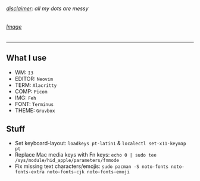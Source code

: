 ###### *<ins>disclaimer</ins>: all my dots are messy*
###### [Image](https://i.imgur.com/7OPWANM.png)
---
## What I use
- WM: `I3`
- EDITOR: `Neovim`
- TERM: `Alacritty`
- COMP: `Picom`
- IMG: `Feh`
- FONT: `Terminus`
- THEME: `Gruvbox`

## Stuff
- Set keyboard-layout: `loadkeys pt-latin1` & `localectl set-x11-keymap pt`
- Replace Mac media keys with Fn keys: `echo 0 | sudo tee /sys/module/hid_apple/parameters/fnmode`
- Fix missing text characters/emojis: `sudo pacman -S noto-fonts noto-fonts-extra noto-fonts-cjk noto-fonts-emoji`
